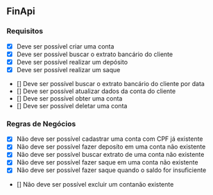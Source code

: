 ## FinApi

### Requisitos

- [x] Deve ser possível criar uma conta
- [x] Deve ser possível buscar o extrato bancário do cliente
- [x] Deve ser possível realizar um depósito
- [x] Deve ser possível realizar um saque
- [] Deve ser possível buscar o extrato bancário do cliente por data
- [] Deve ser possível atualizar dados da conta do cliente
- [] Deve ser possível obter uma conta
- [] Deve ser possível deletar uma conta

### Regras de Negócios

- [x] Não deve ser possível cadastrar uma conta com CPF já existente
- [x] Não deve ser possível fazer deposíto em uma conta não existente
- [x] Não deve ser possível buscar extrato de uma conta não existente
- [x] Não deve ser possível fazer saque em uma conta não existente
- [x] Não deve ser possível fazer saque quando o saldo for insuficiente
- [] Não deve ser possível excluir um contanão existente
